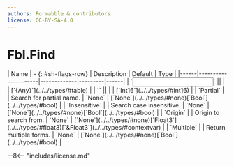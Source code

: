 ```yaml
---
authors: Formabble & contributors
license: CC-BY-SA-4.0
---
```



# Fbl.Find

<div class="sh-parameters" markdown="1">
| Name | - {: #sh-flags-row} | Description | Default | Type |
|------|---------------------|-------------|---------|------|
| `<input>` || | | [`{Any}`](../../types/#table) |
| `<output>` || | | [`Int16`](../../types/#int16) |
| `Partial` |  | Search for partial name. | `None` | [`None`](../../types/#none)[`Bool`](../../types/#bool) |
| `Insensitive` |  | Search case insensitive. | `None` | [`None`](../../types/#none)[`Bool`](../../types/#bool) |
| `Origin` |  | Origin to search from. | `None` | [`None`](../../types/#none)[`Float3`](../../types/#float3)[`&Float3`](../../types/#contextvar) |
| `Multiple` |  | Return multiple forms. | `None` | [`None`](../../types/#none)[`Bool`](../../types/#bool) |

</div>



--8<-- "includes/license.md"

